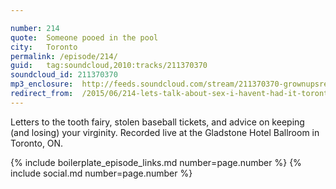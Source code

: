 ```yaml
---

number: 214
quote:  Someone pooed in the pool
city:   Toronto
permalink: /episode/214/
guid:   tag:soundcloud,2010:tracks/211370370
soundcloud_id: 211370370
mp3_enclosure:	http://feeds.soundcloud.com/stream/211370370-grownupsreadthingstheywroteaskids-s2e14.mp3
redirect_from:  /2015/06/214-lets-talk-about-sex-i-havent-had-it-toronto/
---
```


Letters to the tooth fairy, stolen baseball tickets, and advice on keeping (and losing) your virginity. Recorded live at the Gladstone Hotel Ballroom in Toronto, ON.

{% include boilerplate_episode_links.md number=page.number %}
{% include social.md number=page.number %}